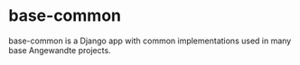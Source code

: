 # base-common

base-common is a Django app with common implementations used in many base Angewandte projects.
